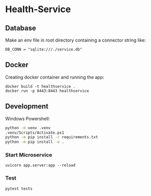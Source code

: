 
# Health-Service

## Database
Make an env file in root directory containing a connector string like: 
```
DB_CONN = "sqlite:///./service.db"
```

## Docker
Creating docker container and running the app:
```
docker build -t healthservice .
docker run -p 8443:8443 healthservice
```

## Development

Windows Powershell:

```sh
python -m venv .venv
.venv/Scripts/Activate.ps1
python -m pip install -r requirements.txt
python -m pip install -e .
```

### Start Microservice

```
uvicorn app.server:app --reload
```


### Test
```
pytest tests
```


